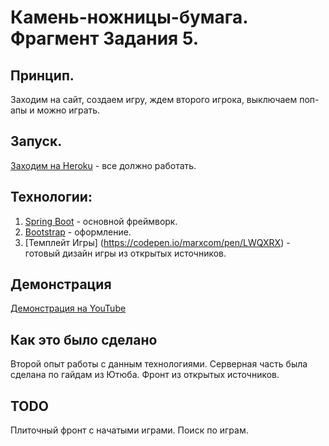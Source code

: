 # Камень-ножницы-бумага. Фрагмент Задания 5.

## Принцип.
  Заходим на сайт, создаем игру, ждем второго игрока, выключаем поп-апы и можно играть. 

## Запуск.
  [Заходим на Heroku](https://tictactoe-task5.herokuapp.com) - все должно работать.

## Технологии:
  1. [Spring Boot](https://spring.io) - основной фреймворк.
  2. [Bootstrap](https://getbootstrap.com) - оформление.
  3. [Темплейт Игры] (https://codepen.io/marxcom/pen/LWQXRX) - готовый дизайн игры из открытых источников.
  

## Демонстрация

[Демонстрация на YouTube](https://www.youtube.com/watch?v=L36qtNy2pBU)

## Как это было сделано
  
  Второй опыт работы с данным технологиями. Серверная часть была сделана по гайдам из Ютюба. Фронт из открытых источников.
  
## TODO

  Плиточный фронт с начатыми играми.
  Поиск по играм.
  
